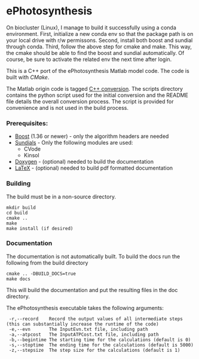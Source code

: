 # ePhotosynthesis

On biocluster (Linux), I manage to build it successfully using a conda environment. First, initialize a new conda env so that the package path is on your local drive with r/w permissons. Second, install both boost and sundial through conda. Third, follow the above step for cmake and make. This way, the cmake should be able to find the boost and sundial automatically. Of course, be sure to activate the related env the next time after login.

This is a C++ port of the ePhotosynthesis Matlab model code. The code is built with
*CMake*.

The Matlab origin code is tagged [C++ conversion](https://github.com/cropsinsilico/ePhotosynthesis/releases/tag/1.0.0). The scripts
directory contains the python script used for the initial conversion and the README file details the overall conversion process.
The script is provided for convenience and is not used in the build process.

### Prerequisites:
- [Boost](https://www.boost.org/) (1.36 or newer) - only the algorithm headers are needed
- [Sundials](https://computing.llnl.gov/projects/sundials) - Only the following modules are used:
  - CVode
  - Kinsol
- [Doxygen](https://www.doxygen.nl/index.html) - (optional) needed to build the documentation
- [LaTeX](https://www.latex-project.org/) - (optional) needed to build pdf formatted documentation

### Building
The build must be in a non-source directory.
```
mkdir build
cd build
cmake ..
make
make install (if desired)
```

### Documentation
The documentation is not automatically built. To build the docs run the following from the build directory
```
cmake .. -DBUILD_DOCS=true
make docs
```

This will build the documentation and put the resulting files in the doc directory.

The ePhotosynthesis executable takes the following arguments:
```
 -r,--record    Record the output values of all intermediate steps (this can substantially increase the runtime of the code)
 -e,--evn       The InputEvn.txt file, including path
 -a,--atpcost   The InputATPCost.txt file, including path
 -b,--begintime The starting time for the calculations (default is 0)
 -s,--stoptime  The ending time for the calculations (default is 5000)
 -z,--stepsize  The step size for the calculations (default is 1)
```

